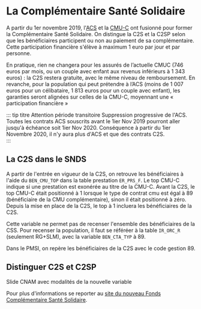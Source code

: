 # La Complémentaire Santé Solidaire

A partir du 1er novembre 2019, l'[ACS](fiches/acs.md) et la [CMU-C](fiches/cmu_c.md) ont fusionné pour former la Complémentaire Santé Solidaire.
On distingue la C2S et la C2SP selon que les bénéficiaires participent ou non au paiement de sa complémentaire.
Cette participation financière s'élève à maximum 1 euro par jour et par personne. 

En pratique, rien ne changera pour les assurés de l’actuelle CMUC (746 euros par mois, ou un couple avec enfant aux revenus inférieurs à 1 343 euros) 
: la C2S restera gratuite, avec le même niveau de remboursement.
En revanche, pour la population qui peut prétendre à l’ACS (moins de  1 007 euros pour un célibataire, 1 813 euros pour un couple avec enfant),
les garanties seront alignées sur celles de la CMU-C, moyennant une « participation financière »

::: tip titre Attention période transitoire 
Suppression progressive de l'ACS. Toutes les contrats ACS souscrits avant le 1ier Nov 2019 pourront aller jusqu'à échéance soit 1ier Nov 2020. 
Conséquence à partir du 1ier Novembre 2020, il n'y aura plus d'ACS et que des contrats C2S.   
:::

## La C2S dans le SNDS

A partir de l'entrée en vigueur de la C2S, on retrouve les bénéficiaires à l'aide du `BEN_CMU_TOP` dans la table prestation `ER_PRS_F`. 
Le top CMU-C indique si une prestation est exonérée au titre de la CMU-C. 
Avant la C2S, le top CMU-C était positionné à 1 lorsque le type de contrat cmu est égal à 89 (bénéficiaire de la CMU complémentaire), 
sinon il était positionné à zéro. Depuis la mise en place de la C2S, le top à 1 incluera les bénéficiaires de la C2S. 

Cette variable ne permet pas de recenser l'ensemble des bénéficiaires de la CSS. 
Pour recenser la population, il faut se référéer à la table `IR_ORC_R`  (seulement RG+SLM), avec la variable `BEN_CTA_TYP` à 89. 

Dans le PMSI, on repère les bénéficiaires de la C2S avec le code gestion 89. 


## Distinguer C2S et C2SP

Slide CNAM avec modalités de la nouvelle variable 



Pour plus d'informations se reporter au [site du nouveau Fonds Complémentaire Santé Solidaire](https://www.complementaire-sante-solidaire.gouv.fr/).

